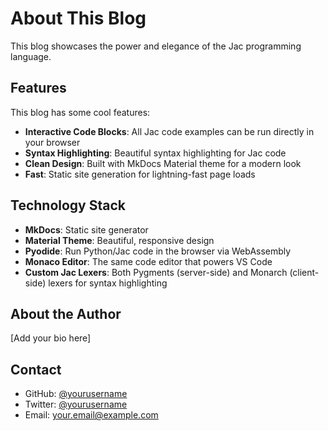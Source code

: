 # About This Blog

This blog showcases the power and elegance of the Jac programming language.

## Features

This blog has some cool features:

- **Interactive Code Blocks**: All Jac code examples can be run directly in your browser
- **Syntax Highlighting**: Beautiful syntax highlighting for Jac code
- **Clean Design**: Built with MkDocs Material theme for a modern look
- **Fast**: Static site generation for lightning-fast page loads

## Technology Stack

- **MkDocs**: Static site generator
- **Material Theme**: Beautiful, responsive design
- **Pyodide**: Run Python/Jac code in the browser via WebAssembly
- **Monaco Editor**: The same code editor that powers VS Code
- **Custom Jac Lexers**: Both Pygments (server-side) and Monarch (client-side) lexers for syntax highlighting

## About the Author

[Add your bio here]

## Contact

- GitHub: [@yourusername](https://github.com/yourusername)
- Twitter: [@yourusername](https://twitter.com/yourusername)
- Email: your.email@example.com
